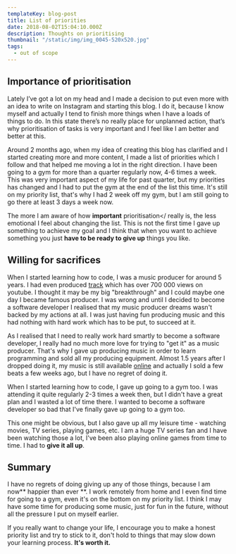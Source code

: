 ```yaml
---
templateKey: blog-post
title: List of priorities
date: 2018-08-02T15:04:10.000Z
description: Thoughts on prioritising
thumbnail: "/static/img/img_0045-520x520.jpg"
tags:
  - out of scope
---
```

## Importance of prioritisation

Lately I’ve got a lot on my head and I made a decision to put even more with an idea to write on Instagram and starting this blog. I do it, because I know myself and actually I tend to finish more things when I have a loads of things to do. In this state there’s no really place for unplanned action, that’s why prioritisation of tasks is very important and I feel like I am better and better at this.

Around 2 months ago, when my idea of creating this blog has clarified and I started creating more and more content, I made a list of priorities which I follow and that helped me moving a lot in the right direction. I have been going to a gym for more than a quarter regularly now, 4-6 times a week. This was very important aspect of my life for past quarter, but my priorities has changed and I had to put the gym at the end of the list this time. It's still on my priority list, that's why I had 2 week off my gym, but I am still going to go there at least 3 days a week now.

The more I am aware of how **important** prioritisation</ really is, the less emotional I feel about changing the list. This is not the first time I gave up something to achieve my goal and I think that when you want to achieve something you just **have to be ready to give up** things you like.

## **Willing for sacrifices**

When I started learning how to code, I was a music producer for around 5 years. I had even produced [track](https://www.youtube.com/watch?v=Myt695GOI1s) which has over 700 000 views on youtube. I thought it may be my big "breakthrough" and I could maybe one day I became famous producer. I was wrong and until I decided to become a software developer I realised that my music producer dreams wasn't backed by my actions at all. I was just having fun producing music and this had nothing with hard work which has to be put, to succeed at it.

As I realised that I need to really work hard smartly to become a software developer, I really had no much more love for trying to "get it" as a music producer. That's why I gave up producing music in order to learn programming and sold all my producing equipment. Almost 1.5 years after I dropped doing it, my music is still available [online](https://soundcloud.com/karniej) and actually I sold a few beats a few weeks ago, but I have no regret of doing it.

When I started learning how to code, I gave up going to a gym too. I was attending it quite regularly 2-3 times a week then, but I didn't have a great plan and I wasted a lot of time there. I wanted to become a software developer so bad that I've finally gave up going to a gym too.

This one might be obvious, but I also gave up all my leisure time - watching movies, TV series, playing games, etc. I am a huge TV series fan and I have been watching those a lot, I've been also playing online games from time to time. I had to **give it all up**.

## **Summary**

I have no regrets of doing giving up any of those things, because I am now** happier than ever **. I work remotely from home and I even find time for going to a gym, even it's on the bottom on my priority list. I think I may have some time for producing some music, just for fun in the future, without all the pressure I put on myself earlier.

If you really want to change your life, I encourage you to make a honest priority list and try to stick to it, don't hold to things that may slow down your learning process. **It's worth it.**
